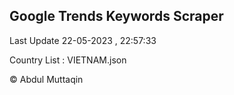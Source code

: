 

## Google Trends Keywords Scraper 
 
Last Update 22-05-2023 , 22:57:33

Country List :
VIETNAM.json



© Abdul Muttaqin 

